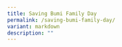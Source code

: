 ```yaml
---
title: Saving Bumi Family Day
permalink: /saving-bumi-family-day/
variant: markdown
description: ""
---
```

